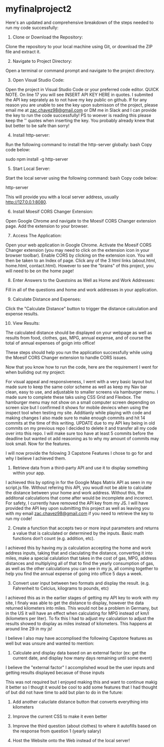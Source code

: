 # myfinalproject2

Here's an updated and comprehensive breakdown of the steps needed to run my code successfully:

1. Clone or Download the Repository:

Clone the repository to your local machine using Git, or download the ZIP file and extract it.

2. Navigate to Project Directory:

Open a terminal or command prompt and navigate to the project directory.

3. Open Visual Studio Code:

Open the project in Visual Studio Code or your preferred code editor. QUICK NOTE. On line 17 you will see INSERT API KEY HERE in quotes. I submited the API key seprately as to not have my key public on github. If for any reason you are unable to see the key upon submisson of the project, please email me at zac.chavez98@gmail.com or DM me in Slack and I can provide the key to run the code successfully! PS to woever is reading this please keep the '' quotes when inserting the key. You probably already knew that but better to be safe than sorry!

4. Install http-server:

Run the following command to install the http-server globally:
bash
Copy code below:

sudo npm install -g http-server

5. Start Local Server:

Start the local server using the following command:
bash
Copy code below:

http-server

This will provide you with a local server address, usually http://127.0.0.1:8080.

6. Install Moesif CORS Changer Extension:

Open Google Chrome and navigate to the Moesif CORS Changer extension page.
Add the extension to your browser.

7. Access The Application:

Open your web application in Google Chrome.
Activate the Moesif CORS Changer extension (you may need to click on the extension icon in your browser toolbar).
Enable CORS by clicking on the extension icon. You will then be taken to an Index of page. Click any of the 3 html links (about.html, home.html, contact.html). However to see the "brains" of this project, you will need to be on the home page!

8. Enter Answers to the Questoins as Well as Home and Work Addresses:

Fill in all of the questions and home and work addresses in your application.

9. Calculate Distance and Expenses:

Click the "Calculate Distance" button to trigger the distance calculation and expense results.

10. View Results:

The calculated distance should be displayed on your webpage as well as results from food, clothes, gas, MPG, annual expense, and of course the total of annual expenses of goign into office!

These steps should help you run the application successfully while using the Moesif CORS Changer extension to handle CORS issues.

Now that you know how to run the code, here are the requirement I went for when builidng out my project:

For visual appeal and responsiveness, I went with a very basic layout but made sure to keep the same color scheme as well as keep my Nav bar clean, easy to use, and adjustable to smaller screens via hamburger menu. I made sure to complete these taks using CSS Grid and Flexbox. The hamburger menu may not show on a small computer screen depending on screen size but I confirmed it shows for mobile deviecs when using the inspect tool when testing my site. Additianly while playing with code and making changes I also made sure to make enough commits and hit 14 commits at the time of this writing. UPDATE due to my API key being in old commits on my previous repo I decided to delete it and transfer all my code over into this repo. I will make sure too have at least 5 commits before the deadline but wanted ot add reasoning as to why my amount of commits may look small. Now for the features.

I will now provide the folowing 3 Capstone Features I chose to go for and why I believe I achieved them.

1. Retrieve data from a third-party API and use it to display something within your app.

I achieved this by opting in for the Google Maps Matrix API as seen in my script.js file. Without refering this API, you woudl not be able to calculate the distance between your home and work address. Without this, the additonal calculations that come after would be incomplete and incorrect. For safety, I currently have removed the API key from my JS. I will have provided the API key upon submitting this project as well as leaving you with my email zac.chavez98@gmail.com if you need to retrieve the key to run my code!

2. Create a function that accepts two or more input parameters and returns a value that is calculated or determined by the inputs. Basic math functions don’t count (e.g. addition, etc).

I achieved this by having my js calculation accepting the home and work address inputs, taking that and claculating the distance, converting it into miles, make a special calulation that takes in the cost of gas, MPG, address distances and multiplying all of that to find the yearly consumption of gas, as well as the other calculations you can see in my js, all coming together to help you find the annual expense of going into office 5 days a week.

3. Convert user input between two formats and display the result. (e.g. Fahrenheit to Celcius, kilograms to pounds, etc)

I achieved this as in the earlier stages of getting my API key to work with my site, I finaly was able to get the distance to display, however the data returned kilometers into miles. This would not be a problem in Germany, but in the US it will have an effect when calculating for MPG instead of km/l (kilometers per liter). To fix this I had to adjust my calculation to adjust the results showed to display as miles instead of kilometers. This happens at around line 29 in my js!

I believe I also may have accomplised the following Capstone features as well but was unsure and wanted to mention:

1. Calculate and display data based on an external factor (ex: get the current date, and display how many days remaining until some event)

I believe the "external factor" I accomplished woud be the user inputs and getting results displayed becasue of those inputs

This was not required but I enjoyed making this and want to continue makig it better so I thougt it would be cool to add some features that I had thought of but did not have time to add but plan to do in the future:

1. Add another caluclate distance button that converts everything into kilometers

2. Improve the current CSS to make it even better

3. Improve the third question (about clothes) to where it autofills based on the response from question 1 (yearly salary)

4. Host the Website onto the Web instead of the local server!
